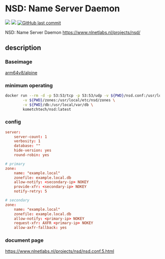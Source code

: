 # NSD: Name Server Daemon

[![](https://images.microbadger.com/badges/image/kometchtech/nsd.svg)](https://microbadger.com/images/kometchtech/nsd "Get your own image badge on microbadger.com")
[![](https://images.microbadger.com/badges/version/kometchtech/nsd.svg)](https://microbadger.com/images/kometchtech/nsd "Get your own version badge on microbadger.com")
[![GitHub last commit](https://img.shields.io/github/last-commit/google/skia.svg)](https://github.com/kometchtech/docker-build/commits/master/nsd)

NSD: Name Server Daemon <https://www.nlnetlabs.nl/projects/nsd/>

## description

### Baseimage

[arm64v8/alpine](https://hub.docker.com/r/arm64v8/alpine/)

### minimum operating

```bash
docker run --rm -d -p 53:53/tcp -p 53:53/udp -v ${PWD}/nsd.conf:/usr/local/etc/nsd/nsd.conf \
        -v ${PWD}/zones:/usr/local/etc/nsd/zones \
        -v ${PWD}/db:/usr/local/var/db \
        kometchtech/nsd:latest
```

### config

```conf
server:
    server-count: 1
    verbosity: 1
    database: ""
    hide-version: yes
    round-robin: yes

# primary
zone:
    name: "example.local"
    zonefile: example.local.db
    allow-notify: <secondary-ip> NOKEY
    provide-xfr: <secondary-ip> NOKEY
    notify-retry: 5

# secondary
zone:
    name: "example.local"
    zonefile: example.local.db
    allow-notify: <primary-ip> NOKEY
    request-xfr: AXFR <primary-ip> NOKEY
    allow-axfr-fallback: yes

```

### document page

<https://www.nlnetlabs.nl/projects/nsd/nsd.conf.5.html>
